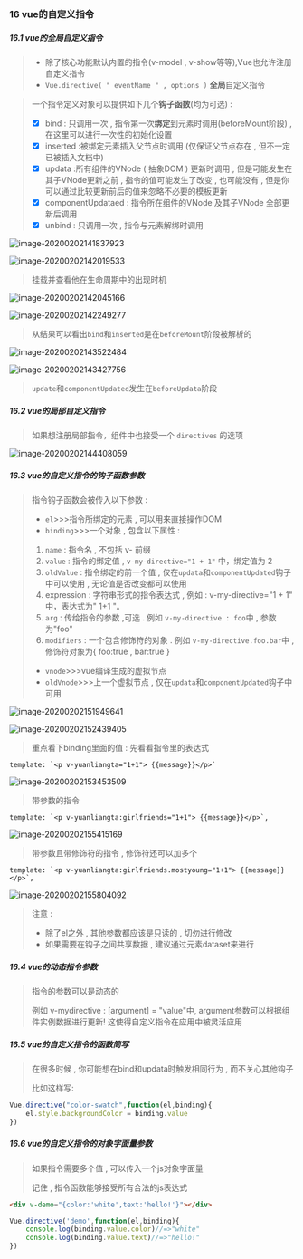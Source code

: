 ### 16 vue的自定义指令

##### 16.1 vue的全局自定义指令

> - 除了核心功能默认内置的指令(v-model , v-show等等),Vue也允许注册自定义指令
> - `Vue.directive( " eventName " , options )` **全局**自定义指令

> 一个指令定义对象可以提供如下几个**钩子函数**(均为可选) :
>
> - [x] bind : 只调用一次 , 指令第一次**绑定**到元素时调用(beforeMount阶段) , 在这里可以进行一次性的初始化设置
> - [x] inserted :被绑定元素插入父节点时调用 (仅保证父节点存在 , 但不一定已被插入文档中)
> - [x] updata :所有组件的VNode ( 抽象DOM ) 更新时调用 , 但是可能发生在其子VNode更新之前 , 指令的值可能发生了改变 , 也可能没有 , 但是你可以通过比较更新前后的值来忽略不必要的模板更新
> - [x] componentUpdataed : 指令所在组件的VNode 及其子VNode 全部更新后调用
> - [x] unbind : 只调用一次 , 指令与元素解绑时调用

![image-20200202141837923](..\images\image-20200202141837923.png)

![image-20200202142019533](..\images\image-20200202142019533.png)

> 挂载并查看他在生命周期中的出现时机

![image-20200202142045166](..\images\image-20200202142045166.png)

![image-20200202142249277](..\images\image-20200202142249277.png)

> 从结果可以看出`bind`和`inserted`是在`beforeMount`阶段被解析的

![image-20200202143522484](..\images\image-20200202143522484.png)

![image-20200202143427756](..\images\image-20200202143427756.png)

> `update`和`componentUpdated`发生在`beforeUpdata`阶段

##### 16.2 vue的局部自定义指令

> 如果想注册局部指令，组件中也接受一个 `directives` 的选项

![image-20200202144408059](..\images\image-20200202144408059.png)

##### 16.3 vue的自定义指令的钩子函数参数

> 指令钩子函数会被传入以下参数 : 
>
> - `el`>>>指令所绑定的元素 , 可以用来直接操作DOM
> - `binding`>>>一个对象 , 包含以下属性 :
>
> 1. `name` : 指令名 , 不包括 v- 前缀
> 2. `value` : 指令的绑定值 , `v-my-directive="1 + 1"` 中，绑定值为 2
> 3. `oldValue` : 指令绑定的前一个值 , 仅在`updata`和`componentUpdated`钩子中可以使用 , 无论值是否改变都可以使用
> 4. expression : 字符串形式的指令表达式 , 例如 : v-my-directive="1 + 1" 中，表达式为" 1+1 "。
> 5. `arg` : 传给指令的参数 ,可选 . 例如 `v-my-directive : foo`中 , 参数为"foo"
> 6. `modifiers` : 一个包含修饰符的对象 . 例如 `v-my-directive.foo.bar`中 , 修饰符对象为{ foo:true , bar:true }
>
> - `vnode`>>>vue编译生成的虚拟节点
> - `oldVnode`>>>上一个虚拟节点 , 仅在`updata`和`componentUpdated`钩子中可用

![image-20200202151949641](..\images\image-20200202151949641.png)

![image-20200202152439405](..\images\image-20200202152439405.png)

> 重点看下binding里面的值 : 先看看指令里的表达式

```vue
template: `<p v-yuanliangta="1+1"> {{message}}</p>`
```

![image-20200202153453509](..\images\image-20200202153453509.png)

> 带参数的指令

```vue
template: `<p v-yuanliangta:girlfriends="1+1"> {{message}}</p>`,
```

![image-20200202155415169](..\images\image-20200202155415169.png)

> 带参数且带修饰符的指令 , 修饰符还可以加多个

```vue
template: `<p v-yuanliangta:girlfriends.mostyoung="1+1"> {{message}}</p>`,
```

![image-20200202155804092](..\images\image-20200202155804092.png)

> 注意 :
>
> - 除了el之外 , 其他参数都应该是只读的 , 切勿进行修改
> - 如果需要在钩子之间共享数据 , 建议通过元素dataset来进行

##### 16.4 vue的动态指令参数

> 指令的参数可以是动态的
>
> 例如 v-mydirective : [argument] = "value"中, argument参数可以根据组件实例数据进行更新! 这使得自定义指令在应用中被灵活应用

##### 16.5 vue的自定义指令的函数简写

> 在很多时候 , 你可能想在bind和updata时触发相同行为 , 而不关心其他钩子
>
> 比如这样写:

```js
Vue.directive("color-swatch",function(el,binding){
	el.style.backgroundColor = binding.value
})
```

##### 16.6 vue的自定义指令的对象字面量参数

> 如果指令需要多个值 , 可以传入一个js对象字面量
>
> 记住 , 指令函数能够接受所有合法的js表达式

```html
<div v-demo="{color:'white',text:'hello!'}"></div>
```

```js
Vue.directive('demo',function(el,binding){
	console.log(binding.value.color)//=>"white"
	console.log(binding.value.text)//=>"hello!"
})
```

